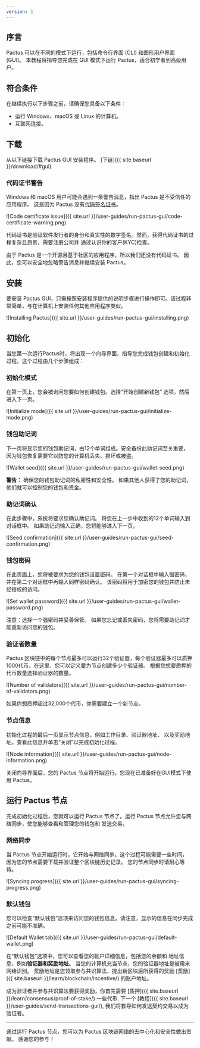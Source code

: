 ```yaml
---
version: 3
---
```


## 序言

Pactus 可以在不同的模式下运行，包括命令行界面 (CLI) 和图形用户界面 (GUI)。
本教程将指导您完成在 GUI 模式下运行 Pactus，适合初学者到高级用户。

## 符合条件

在继续执行以下步骤之前，请确保您具备以下条件：

- 运行 Windows、macOS 或 Linux 的计算机。
- 互联网连接。

## 下载

从以下链接下载 Pactus GUI 安装程序。
[下链]({{ site.baseurl }}/download/#gui).

### 代码证书警告

Windows 和 macOS 用户可能会遇到一条警告消息，指出 Pactus 是不受信任的应用程序。
这是因为 Pactus 没有[代码签名证书](https://en.wikipedia.org/wiki/Code_signing)。

![Code certificate issue]({{ site.url }}/user-guides/run-pactus-gui/code-certificate-warning.png)

代码证书是验证软件发行者的身份和真实性的数字签名。然而，获得代码证书的过程复杂且昂贵，需要注册公司并
通过认识你的客户(KYC)检查。

由于 Pactus 是一个开源且基于社区的应用程序，所以我们还没有代码证书。
因此，您可以安全地忽略警告消息并继续安装 Pactus。

## 安装

要安装 Pactus GUI，只需按照安装程序提供的说明步骤进行操作即可。该过程非常简单，与在计算机上安装任何其他应用程序类似。

![Installing Pactus]({{ site.url }}/user-guides/run-pactus-gui/installing.png)

## 初始化

当您第一次运行Pactus时，将出现一个向导界面，指导您完成钱包创建和初始化过程。这个过程由几个步骤组成：

### 初始化模式

在第一页上，您会被询问您要如何创建钱包。选择“开始创建新钱包” 选项，然后进入下一页。

![Initialize mode]({{ site.url }}/user-guides/run-pactus-gui/initialize-mode.png)

### 钱包助记词

下一页将显示您的钱包助记词，由12个单词组成。安全备份此助记词至关重要，因为钱包恢复需要它以防您的计算机丢失、损坏或被盗。

![Wallet seed]({{ site.url }}/user-guides/run-pactus-gui/wallet-seed.png)

**警告：** 确保您的钱包助记词的私密性和安全性。
如果其他人获得了您的助记词，他们就可以控制您的钱包和资金。

### 助记词确认

在此步骤中，系统将要求您确认助记词。
将您在上一步中收到的12个单词输入到对话框中。
如果助记词输入正确，您将能够进入下一页。

![Seed confirmation]({{ site.url }}/user-guides/run-pactus-gui/seed-confirmation.png)

### 钱包密码

在此页面上，您将被要求为您的钱包设置密码。
在第一个对话框中输入强密码，并在第二个对话框中再输入同样密码确认。
该密码将用于加密您的钱包并防止未经授权的访问。

![Set wallet password]({{ site.url }}/user-guides/run-pactus-gui/wallet-password.png)

注意：选择一个强密码并妥善保管。
如果您忘记或丢失密码，您将需要助记词才能重新访问您的钱包。

### 验证者数量

Pactus 区块链中的每个节点最多可以运行32个验证器，每个验证器最多可以质押1000代币。在这里，您可以定义要为节点创建多少个验证器。
根据您想要质押的代币数量选择验证器的数量。

![Number of validators]({{ site.url }}/user-guides/run-pactus-gui/number-of-validators.png)

如果你想质押超过32,000个代币，你需要建立一个新节点。

### 节点信息

初始化过程的最后一页显示节点信息，例如工作目录、验证器地址、
以及奖励地址。查看此信息并单击“关闭”以完成初始化过程。

![Node information]({{ site.url }}/user-guides/run-pactus-gui/node-information.png)

关闭向导界面后，您的 Pactus 节点将开始运行。您现在已准备好在GUI模式下使用 Pactus。

## 运行 Pactus 节点

完成初始化过程后，您就可以运行 Pactus 节点了。运行 Pactus 节点允许您与网络同步，使您能够查看和管理您的钱包和
发送交易。

### 网络同步

当 Pactus 节点开始运行时，它开始与网络同步。这个过程可能需要一些时间，
因为您的节点需要下载并验证整个区块链历史记录。
您的节点同步时请耐心等待。

![Syncing progress]({{ site.url }}/user-guides/run-pactus-gui/syncing-progress.png)

### 默认钱包

您可以检查“默认钱包”选项来访问您的钱包信息。请注意，显示的信息在同步完成之前可能不准确。

![Default Wallet tab]({{ site.url }}/user-guides/run-pactus-gui/default-wallet.png)

在“默认钱包”选项中，您可以查看您的帐户详细信息，包括您的余额和
地址信息，例如**验证器和奖励地址**。
当您的计算机充当节点，您的验证器地址是被用来网络识别。
奖励地址是您领取参与共识算法、提出新区块后所获得的奖励
[奖励]({{ site.baseurl }}/learn/blockchain/incentive/) 的账户地址。

成为验证者并参与共识算法要获得奖励，你首先需要
[质押]({{ site.baseurl }}/learn/consensus/proof-of-stake/) 一些代币. 下一个
[教程]({{ site.baseurl }}/user-guides/send-transactions-gui/),
我们将教导如何发送契约交易以成为验证者。

---

通过运行 Pactus 节点，您可以为 Pactus 区块链网络的去中心化和安全性做出贡献。
感谢您的参与！
